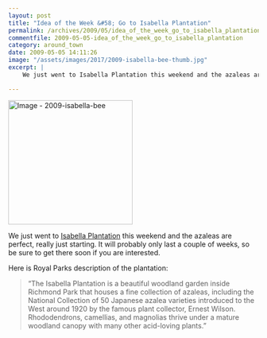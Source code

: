 ```yaml
---
layout: post
title: "Idea of the Week &#58; Go to Isabella Plantation"
permalink: /archives/2009/05/idea_of_the_week_go_to_isabella_plantation.html
commentfile: 2009-05-05-idea_of_the_week_go_to_isabella_plantation
category: around_town
date: 2009-05-05 14:11:26
image: "/assets/images/2017/2009-isabella-bee-thumb.jpg"
excerpt: |
    We just went to Isabella Plantation this weekend and the azaleas are perfect, really just starting. It will probably only last a couple of weeks, so be sure to get there soon if you are interested.

---
```



<a href="/assets/images/2017/2009-isabella-bee.jpg" title="Click for a larger image"><img src="/assets/images/2017/2009-isabella-bee-thumb.jpg" width="250" alt="Image - 2009-isabella-bee"  class="photo right"/></a>

We just went to [Isabella Plantation](http://www.royalparks.org.uk/parks/richmond_park/isabella_plantation.cfm) this weekend and the azaleas are perfect, really just starting. It will probably only last a couple of weeks, so be sure to get there soon if you are interested.

Here is Royal Parks description of the plantation:

> “The Isabella Plantation is a beautiful woodland garden inside Richmond Park that houses a fine collection of azaleas, including the National Collection of 50 Japanese azalea varieties introduced to the West around 1920 by the famous plant collector, Ernest Wilson. Rhododendrons, camellias, and magnolias thrive under a mature woodland canopy with many other acid-loving plants.”
